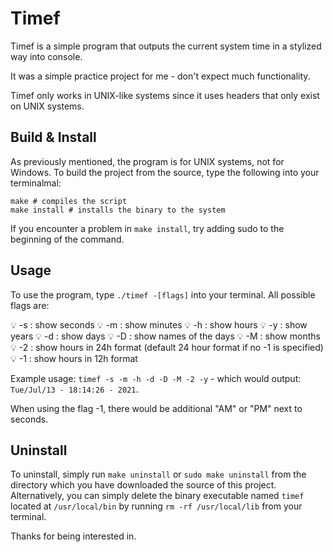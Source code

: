 # Timef

Timef is a simple program that outputs the current system time in a stylized way into console.

It was a simple practice project for me - don't expect much functionality.

Timef only works in UNIX-like systems since it uses headers that only exist on UNIX systems.

## Build & Install
As previously mentioned, the program is for UNIX systems, not for Windows.
To build the project from the source, type the following into your terminalmal:
``` shell
make # compiles the script 
make install # installs the binary to the system
```
If you encounter a problem in `make install`, try adding sudo to the beginning of the command.

## Usage
To use the program, type `./timef -[flags]` into your terminal.
All possible flags are:

  💡 -s : show seconds
  💡 -m : show minutes
  💡 -h : show hours
  💡 -y : show years
  💡 -d : show days
  💡 -D : show names of the days
  💡 -M : show months
  💡 -2 : show hours in 24h format (default 24 hour format if no -1 is specified)
  💡 -1 : show hours in 12h format

Example usage:
`timef -s -m -h -d -D -M -2 -y` - which would output:
`Tue/Jul/13 - 18:14:26 - 2021`.

When using the flag -1, there would be additional "AM" or "PM" next to seconds.

## Uninstall
To uninstall, simply run `make uninstall` or `sudo make uninstall` from the directory which you have downloaded the source of this project. Alternatively, you can simply delete the binary executable named `timef` located at `/usr/local/bin` by running `rm -rf /usr/local/lib` from your terminal.

Thanks for being interested in.
